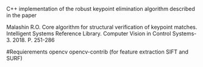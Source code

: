 C++ implementation of the robust keypoint elimination algorithm described in the paper


Malashin R.O. Core algorithm for structural verification of keypoint matches. Intelligent Systems Reference Library. Computer Vision in Control Systems-3. 2018. P. 251-286


#Requierements
opencv
opencv-contrib (for feature extraction SIFT and SURF)


